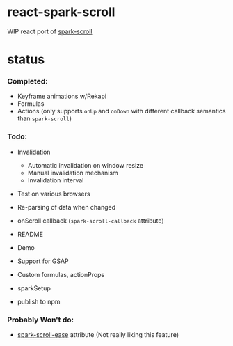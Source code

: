 # react-spark-scroll

WIP react port of [spark-scroll](https://github.com/gilbox/spark-scroll/)

# status

### Completed:

- Keyframe animations w/Rekapi
- Formulas
- Actions (only supports `onUp` and `onDown` with different callback semantics than `spark-scroll`)

### Todo:

- Invalidation
    * Automatic invalidation on window resize
    * Manual invalidation mechanism
    * Invalidation interval

- Test on various browsers
- Re-parsing of data when changed
- onScroll callback (`spark-scroll-callback` attribute)
- README
- Demo
- Support for GSAP
- Custom formulas, actionProps
- sparkSetup
- publish to npm

### Probably Won't do:

- [spark-scroll-ease](https://github.com/gilbox/spark-scroll/blob/master/src/spark-scroll.coffee#L213)
  attribute (Not really liking this feature)